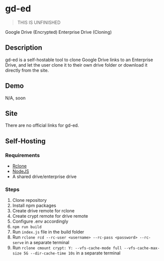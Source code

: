 # gd-ed
> THIS IS UNFINISHED

Google Drive (Encrypted) Enterprise Drive (Cloning)

## Description
gd-ed is a self-hostable tool to clone Google Drive links to an Enterprise Drive, and let the user clone it to their own drive folder or download it directly from the site.

## Demo
N/A, soon

## Site
There are no official links for gd-ed.

## Self-Hosting
### Requirements
- [Rclone](https://rclone.org/)
- [NodeJS](https://nodejs.dev)
- A shared drive/enterprise drive

### Steps
1. Clone repository
2. Install npm packages
3. Create drive remote for rclone
4. Create crypt remote for drive remote
5. Configure .env accordingly
6. `npm run build`
7. Run `index.js` file in the build folder
8. Run `rclone rcd --rc-user <username> --rc-pass <password> --rc-serve` in a separate terminal
9. Run `rclone cmount crypt: Y: --vfs-cache-mode full --vfs-cache-max-size 5G --dir-cache-time 10s` in a separate terminal

